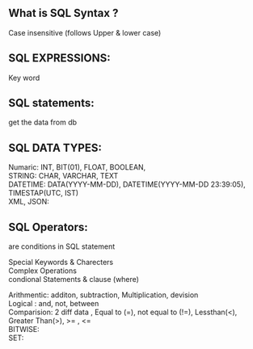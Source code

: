 What is SQL Syntax ?  
----------------
Case insensitive (follows Upper & lower case)

SQL EXPRESSIONS:
-----------

Key word  

SQL statements:
--------------
get the data from db  

SQL DATA TYPES:
-----------
Numaric:  INT, BIT(01), FLOAT, BOOLEAN,  
STRING: CHAR, VARCHAR, TEXT   
DATETIME: DATA(YYYY-MM-DD), DATETIME(YYYY-MM-DD 23:39:05), TIMESTAP(UTC, IST)  
XML, JSON:  

SQL Operators:  
-------------
are conditions in SQL statement  

Special Keywords & Charecters  
Complex Operations  
condional Statements & clause (where)    

Arithmentic:  additon, subtraction, Multiplication, devision     
Logical : and, not, between   
Comparision:  2 diff data , Equal to (=), not equal to (!=), Lessthan(<), Greater Than(>), >= , <=   
BITWISE:   
SET:   
 
